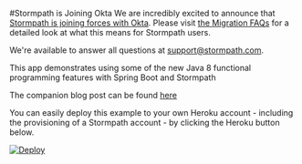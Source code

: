 #Stormpath is Joining Okta
We are incredibly excited to announce that [Stormpath is joining forces with Okta](https://stormpath.com/blog/stormpaths-new-path?utm_source=github&utm_medium=readme&utm-campaign=okta-announcement). Please visit [the Migration FAQs](https://stormpath.com/oktaplusstormpath?utm_source=github&utm_medium=readme&utm-campaign=okta-announcement) for a detailed look at what this means for Stormpath users.

We're available to answer all questions at [support@stormpath.com](mailto:support@stormpath.com).


This app demonstrates using some of the new Java 8 functional programming features with Spring Boot and Stormpath

The companion blog post can be found [here](https://stormpath.com/blog/user-authentication-java-8)

You can easily deploy this example to your own Heroku account - including the provisioning of a Stormpath account - by clicking the Heroku button below.

[![Deploy](https://www.herokucdn.com/deploy/button.svg)](https://heroku.com/deploy)
